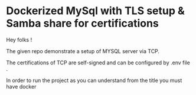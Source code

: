 
# Dockerized MySql with TLS setup & Samba share for certifications

Hey folks !

The given repo demonstrate a setup of MYSQL server via TCP.

The certifications of TCP are self-signed and can be configured by .env file .

In order to run the project as you can understand from the title you must have docker  

